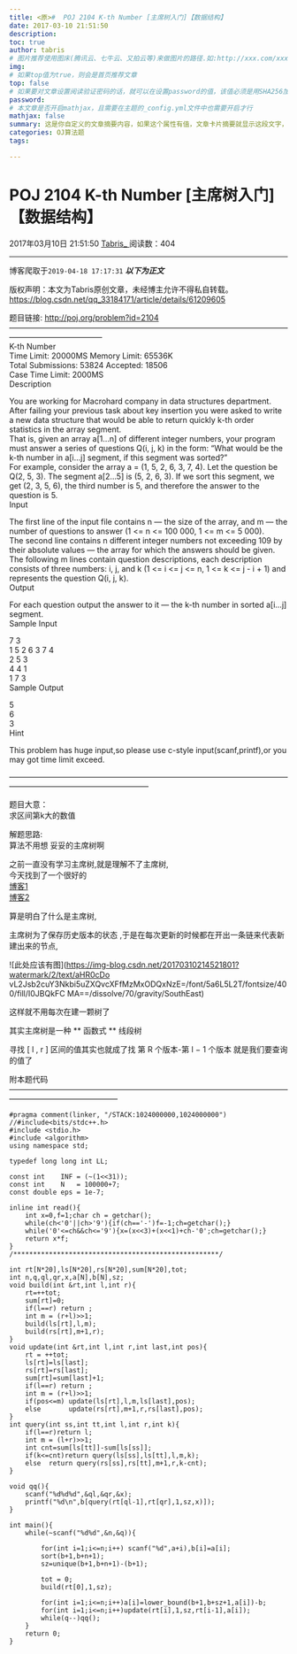 ```yaml
---
title: <原>#  POJ 2104 K-th Number [主席树入门]【数据结构】
date: 2017-03-10 21:51:50
description:
toc: true
author: tabris
# 图片推荐使用图床(腾讯云、七牛云、又拍云等)来做图片的路径.如:http://xxx.com/xxx.jpg
img: 
# 如果top值为true，则会是首页推荐文章
top: false
# 如果要对文章设置阅读验证密码的话，就可以在设置password的值，该值必须是用SHA256加密后的密码，防止被他人识破
password: 
# 本文章是否开启mathjax，且需要在主题的_config.yml文件中也需要开启才行
mathjax: false
summary: 这是你自定义的文章摘要内容，如果这个属性有值，文章卡片摘要就显示这段文字，否则程序会自动截取文章的部分内容作为摘要
categories: OJ算法题
tags:

---
```





#  POJ 2104 K-th Number [主席树入门]【数据结构】

2017年03月10日 21:51:50  [ Tabris_ ](https://me.csdn.net/qq_33184171) 阅读数：404


--- 
 博客爬取于`2019-04-18 17:17:31`
***以下为正文***

版权声明：本文为Tabris原创文章，未经博主允许不得私自转载。
https://blog.csdn.net/qq_33184171/article/details/61209605

题目链接: [ http://poj.org/problem?id=2104 ](http://poj.org/problem?id=2104)  
————————————————————————————————————————————————  
K-th Number  
Time Limit: 20000MS Memory Limit: 65536K  
Total Submissions: 53824 Accepted: 18506  
Case Time Limit: 2000MS  
Description

You are working for Macrohard company in data structures department. After
failing your previous task about key insertion you were asked to write a new
data structure that would be able to return quickly k-th order statistics in
the array segment.  
That is, given an array a[1…n] of different integer numbers, your program must
answer a series of questions Q(i, j, k) in the form: “What would be the k-th
number in a[i…j] segment, if this segment was sorted?”  
For example, consider the array a = (1, 5, 2, 6, 3, 7, 4). Let the question be
Q(2, 5, 3). The segment a[2…5] is (5, 2, 6, 3). If we sort this segment, we
get (2, 3, 5, 6), the third number is 5, and therefore the answer to the
question is 5.  
Input

The first line of the input file contains n — the size of the array, and m —
the number of questions to answer (1 <= n <= 100 000, 1 <= m <= 5 000).  
The second line contains n different integer numbers not exceeding 109 by
their absolute values — the array for which the answers should be given.  
The following m lines contain question descriptions, each description consists
of three numbers: i, j, and k (1 <= i <= j <= n, 1 <= k <= j - i + 1) and
represents the question Q(i, j, k).  
Output

For each question output the answer to it — the k-th number in sorted a[i…j]
segment.  
Sample Input

7 3  
1 5 2 6 3 7 4  
2 5 3  
4 4 1  
1 7 3  
Sample Output

5  
6  
3  
Hint

This problem has huge input,so please use c-style input(scanf,printf),or you
may got time limit exceed.

——————————————————————————————————————————————————————

题目大意：  
求区间第k大的数值

解题思路:  
算法不用想 妥妥的主席树啊

之前一直没有学习主席树,就是理解不了主席树,  
今天找到了一个很好的  
[ 博客1 ](http://www.cnblogs.com/zyf0163/p/4749042.html)  
[ 博客2 ](http://blog.csdn.net/metalseed/article/details/8045038)

算是明白了什么是主席树,

主席树为了保存历史版本的状态 ,于是在每次更新的时候都在开出一条链来代表新建出来的节点,

![此处应该有图](https://img-blog.csdn.net/20170310214521801?watermark/2/text/aHR0cDo
vL2Jsb2cuY3Nkbi5uZXQvcXFfMzMxODQxNzE=/font/5a6L5L2T/fontsize/400/fill/I0JBQkFC
MA==/dissolve/70/gravity/SouthEast)

这样就不用每次在建一颗树了

其实主席树是一种 ** 函数式 ** 线段树

寻找  [  l  ,  r  ]  区间的值其实也就成了找 第  R  个版本-第  l  −  1  个版本 就是我们要查询的值了

附本题代码  
——————————————————————————————————————————————————

    
    
    #pragma comment(linker, "/STACK:1024000000,1024000000")
    //#include<bits/stdc++.h>
    #include <stdio.h>
    #include <algorithm>
    using namespace std;
    
    typedef long long int LL;
    
    const int    INF = (~(1<<31));
    const int    N   = 100000+7;
    const double eps = 1e-7;
    
    inline int read(){
        int x=0,f=1;char ch = getchar();
        while(ch<'0'||ch>'9'){if(ch=='-')f=-1;ch=getchar();}
        while('0'<=ch&&ch<='9'){x=(x<<3)+(x<<1)+ch-'0';ch=getchar();}
        return x*f;
    }
    /****************************************************/
    
    int rt[N*20],ls[N*20],rs[N*20],sum[N*20],tot;
    int n,q,ql,qr,x,a[N],b[N],sz;
    void build(int &rt,int l,int r){
        rt=++tot;
        sum[rt]=0;
        if(l==r) return ;
        int m = (r+l)>>1;
        build(ls[rt],l,m);
        build(rs[rt],m+1,r);
    }
    void update(int &rt,int l,int r,int last,int pos){
        rt = ++tot;
        ls[rt]=ls[last];
        rs[rt]=rs[last];
        sum[rt]=sum[last]+1;
        if(l==r) return ;
        int m = (r+l)>>1;
        if(pos<=m) update(ls[rt],l,m,ls[last],pos);
        else       update(rs[rt],m+1,r,rs[last],pos);
    }
    int query(int ss,int tt,int l,int r,int k){
        if(l==r)return l;
        int m = (l+r)>>1;
        int cnt=sum[ls[tt]]-sum[ls[ss]];
        if(k<=cnt)return query(ls[ss],ls[tt],l,m,k);
        else  return query(rs[ss],rs[tt],m+1,r,k-cnt);
    }
    
    void qq(){
        scanf("%d%d%d",&ql,&qr,&x);
        printf("%d\n",b[query(rt[ql-1],rt[qr],1,sz,x)]);
    }
    
    int main(){
        while(~scanf("%d%d",&n,&q)){
    
            for(int i=1;i<=n;i++) scanf("%d",a+i),b[i]=a[i];
            sort(b+1,b+n+1);
            sz=unique(b+1,b+n+1)-(b+1);
    
            tot = 0;
            build(rt[0],1,sz);
    
            for(int i=1;i<=n;i++)a[i]=lower_bound(b+1,b+sz+1,a[i])-b;
            for(int i=1;i<=n;i++)update(rt[i],1,sz,rt[i-1],a[i]);
            while(q--)qq();
        }
        return 0;
    }
    
    

